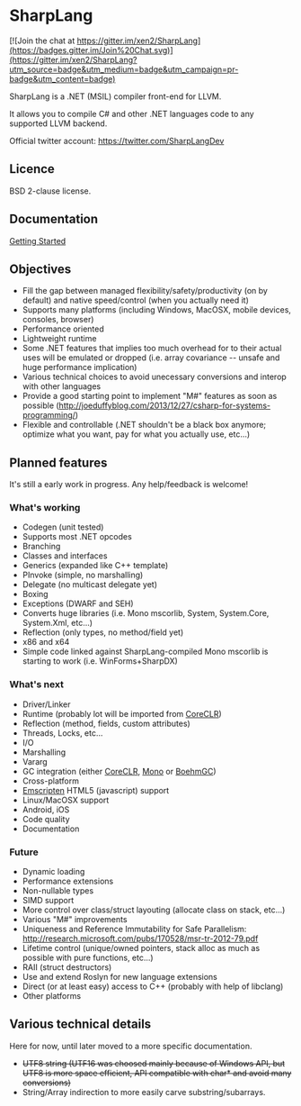 # SharpLang

[![Join the chat at https://gitter.im/xen2/SharpLang](https://badges.gitter.im/Join%20Chat.svg)](https://gitter.im/xen2/SharpLang?utm_source=badge&utm_medium=badge&utm_campaign=pr-badge&utm_content=badge)

SharpLang is a .NET (MSIL) compiler front-end for LLVM.

It allows you to compile C# and other .NET languages code to any supported LLVM backend.

Official twitter account: https://twitter.com/SharpLangDev

## Licence

BSD 2-clause license.

## Documentation

[Getting Started](docs/GettingStarted.md)

## Objectives

* Fill the gap between managed flexibility/safety/productivity (on by default) and native speed/control (when you actually need it)
* Supports many platforms (including Windows, MacOSX, mobile devices, consoles, browser)
* Performance oriented
 * Lightweight runtime
 * Some .NET features that implies too much overhead for to their actual uses will be emulated or dropped (i.e. array covariance -- unsafe and huge performance implication)
 * Various technical choices to avoid unecessary conversions and interop with other languages
* Provide a good starting point to implement "M#" features as soon as possible (http://joeduffyblog.com/2013/12/27/csharp-for-systems-programming/)
* Flexible and controllable (.NET shouldn't be a black box anymore; optimize what you want, pay for what you actually use, etc...)

## Planned features

It's still a early work in progress. Any help/feedback is welcome!

### What's working

* Codegen (unit tested)
 * Supports most .NET opcodes
 * Branching
 * Classes and interfaces
 * Generics (expanded like C++ template)
 * PInvoke (simple, no marshalling)
 * Delegate (no multicast delegate yet)
 * Boxing
 * Exceptions (DWARF and SEH)
 * Converts huge libraries (i.e. Mono mscorlib, System, System.Core, System.Xml, etc...)
 * Reflection (only types, no method/field yet)
 * x86 and x64
* Simple code linked against SharpLang-compiled Mono mscorlib is starting to work (i.e. WinForms+SharpDX)

### What's next

* Driver/Linker
* Runtime (probably lot will be imported from [CoreCLR](https://github.com/dotnet/coreclr))
 * Reflection (method, fields, custom attributes)
 * Threads, Locks, etc...
 * I/O
 * Marshalling
 * Vararg
* GC integration (either [CoreCLR](https://github.com/dotnet/coreclr/tree/master/src/gc), [Mono](https://github.com/mono/mono/tree/master/mono/metadata) or [BoehmGC](https://github.com/ivmai/bdwgc/))
* Cross-platform
 * [Emscripten](https://github.com/kripken/emscripten) HTML5 (javascript) support
 * Linux/MacOSX support
 * Android, iOS
* Code quality
* Documentation

### Future

* Dynamic loading
* Performance extensions
 * Non-nullable types
 * SIMD support
 * More control over class/struct layouting (allocate class on stack, etc...)
* Various "M#" improvements
 * Uniqueness and Reference Immutability for Safe Parallelism: http://research.microsoft.com/pubs/170528/msr-tr-2012-79.pdf
 * Lifetime control (unique/owned pointers, stack alloc as much as possible with pure functions, etc...)
 * RAII (struct destructors)
 * Use and extend Roslyn for new language extensions
* Direct (or at least easy) access to C++ (probably with help of libclang)
* Other platforms

## Various technical details

Here for now, until later moved to a more specific documentation.

* ~~UTF8 string (UTF16 was choosed mainly because of Windows API, but UTF8 is more space efficient, API compatible with char* and avoid many conversions)~~
* String/Array indirection to more easily carve substring/subarrays.
